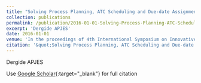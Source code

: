 ```yaml
---
title: "Solving Process Planning, ATC Scheduling and Due-date Assignment Problems Concurrently Using Genetic Algorithm for Weighted Customers"
collection: publications
permalink: /publication/2016-01-01-Solving-Process-Planning-ATC-Scheduling-and-Due-date-Assignm
excerpt: 'Dergide APJES'
date: 2016-01-01
venue: 'In the proceedings of 4th International Symposium on Innovative Technologies in Engineering and Science (ISITES2016) 3-5 Nov 2016 Alanya/Antalya - Turkey'
citation: '&quot;Solving Process Planning, ATC Scheduling and Due-date Assignment Problems Concurrently Using Genetic Algorithm for Weighted Customers.&quot; In the proceedings of 4th International Symposium on Innovative Technologies in Engineering and Science (ISITES2016) 3-5 Nov 2016 Alanya/Antalya - Turkey, 2016.'
---
```

Dergide APJES

Use [Google Scholar](https://scholar.google.com/scholar?q=Solving+Process+Planning,+ATC+Scheduling+and+Due+date+Assignment+Problems+Concurrently+Using+Genetic+Algorithm+for+Weighted+Customers){:target="_blank"} for full citation